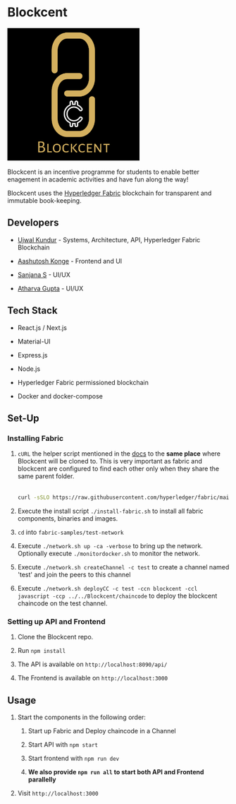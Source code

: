 # Blockcent

<img src="docs/images/blockcent-logo.png" width="300px" height="300px" />

Blockcent is an incentive programme for students to enable better enagement in
academic activities and have fun along the way!

Blockcent uses the [Hyperledger Fabric](https://github.com/hyperledger/fabric) blockchain for transparent and immutable book-keeping.

## Developers

* [Ujwal Kundur](https://github.com/Ajax-Light/) - Systems, Architecture, API, Hyperledger Fabric Blockchain

* [Aashutosh Konge](https://github.com/kaash-bot) - Frontend and UI

* [Sanjana S](https://github.com/sanjana87) - UI/UX

* [Atharva Gupta](https://github.com/AtharvaGupta01) - UI/UX

## Tech Stack

* React.js / Next.js

* Material-UI

* Express.js

* Node.js

* Hyperledger Fabric permissioned blockchain

* Docker and docker-compose

## Set-Up

### Installing Fabric

1. `cURL` the helper script mentioned in the [docs](https://hyperledger-fabric.readthedocs.io/en/latest/install.html) to the **same place** where Blockcent will be cloned to.
   This is very important as fabric and blockcent are configured to find each other only when they share the
   same parent folder.

   ``` bash

   curl -sSLO https://raw.githubusercontent.com/hyperledger/fabric/main/scripts/install-fabric.sh && chmod +x install-fabric.sh

   ```

2. Execute the install script `./install-fabric.sh` to install all fabric components, binaries and images.

3. `cd` into `fabric-samples/test-network`

4. Execute `./network.sh up -ca -verbose` to bring up the network. Optionally execute `./monitordocker.sh` to monitor the network.

5. Execute `./network.sh createChannel -c test` to create a channel named 'test' and join the peers to this channel

6. Execute `./network.sh deployCC -c test -ccn blockcent -ccl javascript -ccp ../../Blockcent/chaincode` to deploy the blockcent chaincode on the test channel.

### Setting up API and Frontend

1. Clone the Blockcent repo.

2. Run `npm install`

3. The API is available on `http://localhost:8090/api/`

4. The Frontend is available on `http://localhost:3000`

## Usage

1. Start the components in the following order:
    1. Start up Fabric and Deploy chaincode in a Channel

    2. Start API with `npm start`

    3. Start frontend with `npm run dev`

    4. **We also provide `npm run all` to start both API and Frontend parallelly**

2. Visit `http://localhost:3000`
